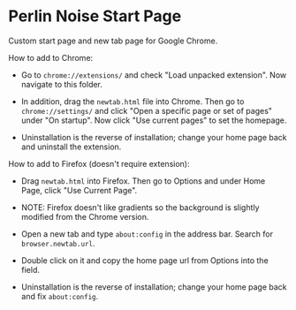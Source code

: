Perlin Noise Start Page
===============

Custom start page and new tab page for Google Chrome.

How to add to Chrome:
* Go to `chrome://extensions/` and check "Load unpacked extension". Now navigate to this folder.

* In addition, drag the `newtab.html` file into Chrome. Then go to `chrome://settings/` and click "Open a specific
page or set of pages" under "On startup". Now click "Use current pages" to set the homepage.

* Uninstallation is the reverse of installation; change your home page back and uninstall the extension.


How to add to Firefox (doesn't require extension):
* Drag `newtab.html` into Firefox. Then go to Options and under Home Page, click "Use Current Page".
* NOTE: Firefox doesn't like gradients so the background is slightly modified from the Chrome version.

* Open a new tab and type `about:config` in the address bar. Search for `browser.newtab.url`.

* Double click on it and copy the home page url from Options into the field.

* Uninstallation is the reverse of installation; change your home page back and fix `about:config`.

